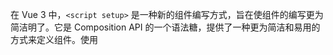在 Vue 3 中，`<script setup>` 是一种新的组件编写方式，旨在使组件的编写更为简洁明了。它是 Composition API 的一个语法糖，提供了一种更为简洁和易用的方式来定义组件。使用 <script setup> 可以带来几个主要好处：

1. **更简洁的代码：**
    通过 `<script setup>`，你可以直接在 `<script>` 标签内使用 Composition API（如 ref, reactive, computed, watch, 等），而无需明确地定义 setup() 函数。这减少了引导性的样板代码，使得组件的逻辑更加紧凑和易读。

2. **更好的类型推断：**
    对于使用 TypeScript 的项目，`<script setup>` 提供了更好的类型推断支持。在 `<script setup>` 中声明的变量和函数会自动被视为组件的一部分，使得类型推断更为直接和准确。

3. **易于使用 Composition API 特性：**
    使用 `<script setup>`，所有顶级的绑定（如变量、函数等）都自动认为是组件的一部分，并且可以在模板中直接使用，无需返回对象。

4. **简化 Props 和 Emits 定义：**
    `<script setup>` 提供了特殊的编译时 defineProps 和 defineEmits 函数，允许你以更声明式的方式定义组件的 props 和 emits，同时也提供了类型推断的好处。

**示例**

为了展示 `<script setup>` 如何使 Vue 3 组件代码更加简洁，让我们对比传统的 Composition API 用法和使用 `<script setup>` 语法的用法。

**使用传统 Composition API 的组件**

```vue
<template>
  <button @click="increment">{{ count }}</button>
</template>

<script>
  import { ref, defineComponent } from "vue";

  export default defineComponent({
    setup() {
      const count = ref(0);

      function increment() {
        count.value++;
      }

      return { count, increment };
    },
  });
</script>
```

在这个例子中，我们首先需要从 vue 导入 ref 和 defineComponent。然后，我们通过 defineComponent 函数定义组件，并在 setup 函数中定义响应式状态和函数，最后返回这些响应式状态和函数以在模板中使用它们。

**使用 `<script setup>` 的组件**

```vue
<template>
  <button @click="increment">{{ count }}</button>
</template>

<script setup>
  import { ref } from "vue";

  const count = ref(0);

  function increment() {
    count.value++;
  }
</script>
```

当使用 `<script setup>` 时，我们不需要使用 defineComponent 来定义组件或在 setup 函数中返回响应式状态和方法。相反，我们可以直接定义响应式状态和函数，这些都会自动被视为组件的一部分，并且可以在模板中直接使用。
